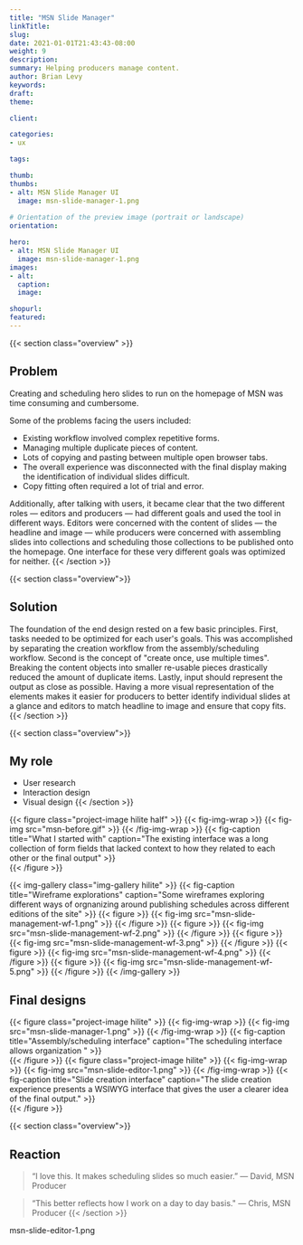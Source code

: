 ```yaml
---
title: "MSN Slide Manager"
linkTitle:
slug:
date: 2021-01-01T21:43:43-08:00
weight: 9
description:
summary: Helping producers manage content.
author: Brian Levy
keywords:
draft:
theme:

client:

categories:
- ux

tags:

thumb:
thumbs:
- alt: MSN Slide Manager UI
  image: msn-slide-manager-1.png
  
# Orientation of the preview image (portrait or landscape)
orientation:

hero:
- alt: MSN Slide Manager UI
  image: msn-slide-manager-1.png
images:
- alt:
  caption: 
  image: 

shopurl:
featured:
---
```

{{< section class="overview" >}}
## Problem ##

Creating and scheduling hero slides to run on the homepage of MSN was time consuming and cumbersome.

Some of the problems facing the users included:

* Existing workflow involved complex repetitive forms.
* Managing multiple duplicate pieces of content.
* Lots of copying and pasting between multiple open browser tabs.
* The overall experience was disconnected with the final display making the identification of individual slides difficult.
* Copy fitting often required a lot of trial and error.

Additionally, after talking with users, it became clear that the two different roles — editors and producers — had different goals and used the tool in different ways. Editors were concerned with the content of slides — the headline and image — while producers were concerned with assembling slides into collections and scheduling those collections to be published onto the homepage. One interface for these very different goals was optimized for neither.
{{< /section >}}

{{< section class="overview">}}
## Solution ##

The foundation of the end design rested on a few basic principles. First, tasks needed to be optimized for each user's goals. This was accomplished by separating the creation workflow from the assembly/scheduling workflow. Second is the concept of "create once, use multiple times". Breaking the content objects into smaller re-usable pieces drastically reduced the amount of duplicate items. Lastly, input should represent the output as close as possible. Having a more visual representation of the elements makes it easier for producers to better identify individual slides at a glance and editors to match headline to image and ensure that copy fits. 
{{< /section >}}

{{< section class="overview">}}
## My role ##
* User research
* Interaction design
* Visual design
{{< /section >}}

{{< figure class="project-image hilite half" >}}
  {{< fig-img-wrap >}}
    {{< fig-img src="msn-before.gif" >}}
  {{< /fig-img-wrap >}}
  {{< fig-caption title="What I started with" caption="The existing interface was a long collection of form fields that lacked context to how they related to each other or the final output" >}}  
{{< /figure >}}

{{< img-gallery class="img-gallery hilite" >}}
  {{< fig-caption title="Wireframe explorations" caption="Some wireframes exploring different ways of orgnanizing around publishing schedules across different editions of the site" >}}
  {{< figure >}}
    {{< fig-img src="msn-slide-management-wf-1.png" >}}
  {{< /figure >}}
  {{< figure >}}
    {{< fig-img src="msn-slide-management-wf-2.png" >}}
  {{< /figure >}}
  {{< figure >}}
    {{< fig-img src="msn-slide-management-wf-3.png" >}}
  {{< /figure >}}
  {{< figure >}}
    {{< fig-img src="msn-slide-management-wf-4.png" >}}
  {{< /figure >}}
  {{< figure >}}
    {{< fig-img src="msn-slide-management-wf-5.png" >}}
  {{< /figure >}}
{{< /img-gallery >}}

## Final designs ##
{{< figure class="project-image hilite" >}}
  {{< fig-img-wrap >}}
    {{< fig-img src="msn-slide-manager-1.png" >}}
  {{< /fig-img-wrap >}}
  {{< fig-caption title="Assembly/scheduling interface" caption="The scheduling interface allows organization " >}}  
{{< /figure >}}
{{< figure class="project-image hilite" >}}
  {{< fig-img-wrap >}}
    {{< fig-img src="msn-slide-editor-1.png" >}}
  {{< /fig-img-wrap >}}
  {{< fig-caption title="Slide creation interface" caption="The slide creation experience presents a WSIWYG interface that gives the user a clearer idea of the final output." >}}  
{{< /figure >}}



{{< section class="overview">}}
## Reaction ##
> “I love this. It makes scheduling slides so much easier.” — David, MSN Producer

> “This better reflects how I work on a day to day basis." — Chris, MSN Producer
{{< /section >}}

msn-slide-editor-1.png